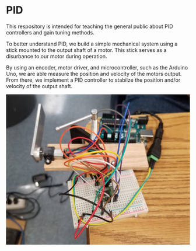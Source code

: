 # PID

This respository is intended for teaching the general public about PID controllers and gain tuning methods.

To better understand PID, we build a simple mechanical system using a stick mounted to the output shaft of a motor. This stick serves as a disurbance to our motor during operation.

By using an encoder, motor driver, and microcontroller, such as the Arduino Uno, we are able measure the position and velocity of the motors output. From there, we implement a PID controller to stabilze the position and/or velocity of the output shaft.

![PID Setup](/Documents/PID_Setup.jpg?raw=true "PID Setup")